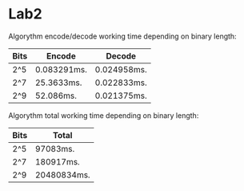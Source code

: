 #  Lab2

Algorythm encode/decode working time depending on binary length:

|   Bits    |  Encode    |  Decode    | 
|-----------|------------|------------|
|    2^5    | 0.083291ms.| 0.024958ms.|
|    2^7    | 25.3633ms. | 0.022833ms.|
|    2^9    | 52.086ms.  | 0.021375ms.| 

Algorythm total working time depending on binary length:

|   Bits    |  Total     
|-----------|------------|
|    2^5    | 97083ms.   |
|    2^7    | 180917ms.  |
|    2^9    | 20480834ms.| 

